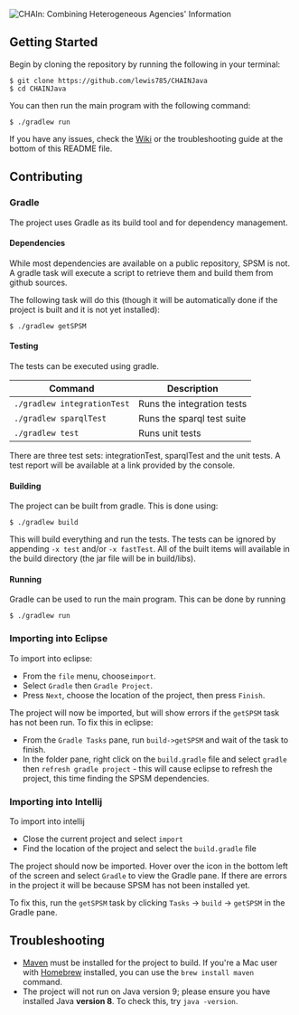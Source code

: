 <p>
  <img src="https://user-images.githubusercontent.com/6493590/38195471-7ff6083c-3675-11e8-9c05-c07d5bc094fb.png" alt="CHAIn: Combining Heterogeneous Agencies' Information" />
</p>

## Getting Started
Begin by cloning the repository by running the following in your terminal:

```
$ git clone https://github.com/lewis785/CHAINJava
$ cd CHAINJava
```

You can then run the main program with the following command:

```
$ ./gradlew run
```

If you have any issues, check the [Wiki](https://github.com/lewis785/CHAINJava/wiki) or the troubleshooting guide at the bottom of this README file.

## Contributing

### Gradle
The project uses Gradle as its build tool and for dependency management.  

#### Dependencies

While most dependencies are available on a 
public repository, SPSM is not.  A gradle task will execute a script to retrieve them and build them from github sources.

The following task will do this (though it will be automatically done if the project is built and it is not yet 
installed):

```
$ ./gradlew getSPSM
```

#### Testing

The tests can be executed using gradle.

|  Command   |      Description      |
|----------|-------------|
| `./gradlew integrationTest` |  Runs the integration tests |
| `./gradlew sparqlTest` |    Runs the sparql test suite   |
| `./gradlew test` | Runs unit tests |

There are three test sets: integrationTest, sparqlTest and the unit tests. A test report will be available at a link provided by the console.

#### Building

The project can be built from gradle.  This is done using:


```
$ ./gradlew build
```

This will build everything and run the tests.  The tests can be ignored by appending `-x test` and/or `-x fastTest`.
All of the built items will available in the build directory (the jar file will be in build/libs).

#### Running

Gradle can be used to run the main program.  This can be done by running

```
$ ./gradlew run
```

### Importing into Eclipse

To import into eclipse:
 
- From the `file`  menu, choose`import`.
- Select `Gradle` then `Gradle Project`.
- Press `Next`, choose the location of the project, then press `Finish`.

The project will now be imported, but will show errors if the `getSPSM` task has not been run.  To fix this in eclipse:

- From the `Gradle Tasks` pane, run `build->getSPSM` and wait of the task to finish.
- In the folder pane, right click on the `build.gradle` file and select `gradle` then `refresh gradle project` - 
this will cause eclipse to refresh the project, this time finding the SPSM dependencies.

### Importing into Intellij

To import into intellij

- Close the current project and select `import`
- Find the location of the project and select the `build.gradle` file

The project should now be imported.  Hover over the icon in the bottom left of the screen and select `Gradle` to view the 
Gradle pane.  If there are errors in the project it will be because SPSM has not been installed yet.

To fix this, run the `getSPSM` task by clicking `Tasks` -> `build` -> `getSPSM` in the Gradle pane.

## Troubleshooting

*  [Maven](https://maven.apache.org/install.html) must be installed for the project to build. If you're a Mac user with [Homebrew](https://brew.sh) installed, you can use the `brew install maven` command.
*  The project will not run on Java version 9; please ensure you have installed Java **version 8**. To check this, try `java -version`. 

